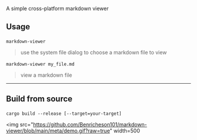 A simple cross-platform markdown viewer

## Usage
`markdown-viewer`
> use the system file dialog to choose a markdown file to view

`markdown-viewer my_file.md`
> view a markdown file

---

## Build from source
`cargo build --release [--target=your-target]`

<img
  src="https://github.com/Benricheson101/markdown-viewer/blob/main/meta/demo.gif?raw=true"
  width=500
>
